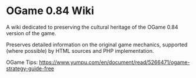 # OGame 0.84 Wiki

A wiki dedicated to preserving the cultural heritage of the OGame 0.84 version of the game.

Preserves detailed information on the original game mechanics, supported (where possible) by HTML sources and PHP implementation.

OGame Tips: https://www.yumpu.com/en/document/read/5266471/ogame-strategy-guide-free
